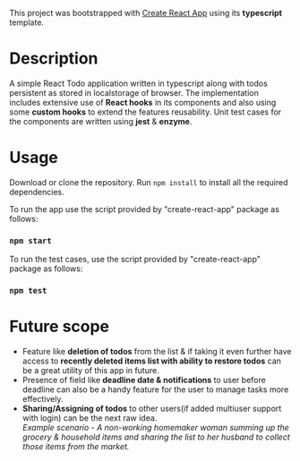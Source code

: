This project was bootstrapped with [Create React App](https://github.com/facebook/create-react-app) using its **typescript**  template.

# Description
A simple React Todo application written in typescript along with todos persistent as stored in localstorage of browser.
The implementation includes extensive use of **React hooks** in its components and also using some **custom hooks** to extend the features reusability.
Unit test cases for the components are written using **jest** & **enzyme**.

# Usage
Download or clone the repository.
Run `npm install` to install all the required dependencies.

To run the app use the script provided by "create-react-app" package as follows:
### `npm start`

To run the test cases, use the script provided by "create-react-app" package as follows:
### `npm test`

# Future scope
* Feature like **deletion of todos** from the list & if taking it even further have access to **recently deleted items list with ability to restore todos** can be a great utility of this app in future.
* Presence of field like **deadline date & notifications** to user before deadline can also be a handy feature for the user to manage tasks more effectively.
* **Sharing/Assigning of todos** to other users(if added multiuser support with login) can be the next raw idea.   
*Example scenario - A non-working homemaker woman summing up the grocery & household items and sharing the list to her husband to collect those items from the market.*
